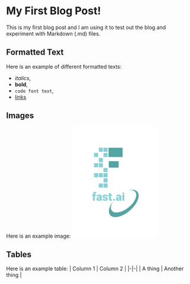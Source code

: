 # My First Blog Post!
This is my first blog post and I am using it to test out the blog and experiment with Markdown (.md) files.

## Formatted Text
Here is an example of different formatted texts:
* *italics*,
* **bold**,
* `code font text`,
* [links](https://www.markdownguide.org/cheat-sheet/)

## Images
Here is an example image:
![](/images/logo.png "fast.ai's logo")

## Tables
Here is an example table:
| Column 1 | Column 2 |
|-|-|
| A thing | Another thing |
